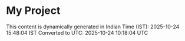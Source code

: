 # My Project

This content is dynamically generated in Indian Time (IST): 2025-10-24 15:48:04 IST
Converted to UTC: 2025-10-24 10:18:04 UTC
